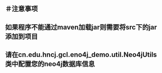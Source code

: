 ＃注意事项
---
## 如果程序不能通过maven加载jar则需要将src下的jar添加到项目
## 请在cn.edu.hncj.gcl.eno4j_demo.util.Neo4jUtils类中配置您的neo4j数据库信息
